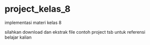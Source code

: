 # project_kelas_8
implementasi materi kelas 8

silahkan download dan ekstrak file contoh project tsb untuk referensi belajar kalian
